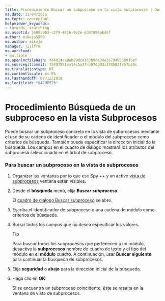 ```yaml
---
title: Procedimiento Buscar un subproceso en la vista subprocesos | Documentos de Microsoft
ms.date: 11/04/2016
ms.topic: conceptual
helpviewer_keywords:
- threads, searching
ms.assetid: 5609a9b3-c279-4426-9e2e-dd87896a6d6f
author: mikejo5000
ms.author: mikejo
manager: jillfra
ms.workload:
- multiple
ms.openlocfilehash: fd4014ca9eb99dce383b9de34e26794555b9fbef
ms.sourcegitcommit: 75807551ea14c5a37aa07dd93a170b02fc67bc8c
ms.translationtype: MT
ms.contentlocale: es-ES
ms.lasthandoff: 07/12/2019
ms.locfileid: "64798523"
---
```

# <a name="how-to-search-for-a-thread-in-threads-view"></a>Procedimiento Búsqueda de un subproceso en la vista Subprocesos
Puede buscar un subproceso concreto en la vista de subprocesos mediante el uso de su cadena de identificador o el módulo del subproceso como criterios de búsqueda. También puede especificar la dirección inicial de la búsqueda. Los campos en el cuadro de diálogo mostrará los atributos del subproceso seleccionado en el árbol de subproceso.

### <a name="to-search-for-a-thread-in-threads-view"></a>Para buscar un subproceso en la vista de subprocesos

1. Organizar las ventanas por lo que ese Spy ++ y un activo [vista de subprocesos](../debugger/threads-view.md) ventana están visibles.

2. Desde el **búsqueda** menú, elija **Buscar subproceso**.

    El [cuadro de diálogo Buscar subproceso](../debugger/thread-search-dialog-box.md) se abre.

3. Escriba el identificador de subproceso o una cadena de módulo como criterios de búsqueda.

4. Borrar todos los campos que no desea especificar los valores.

   > [!TIP]
   > Para buscar todos los subprocesos que pertenecen a un módulo, desactive la **subprocesos** nombre de cuadro de texto y el tipo del módulo en el **módulo** cuadro. A continuación, usar **Buscar siguiente** para continuar la búsqueda de subprocesos.

5. Elija **seguridad** o **abajo** para la dirección inicial de la búsqueda.

6. Haga clic en **OK**.

   Si se encuentra un subproceso coincidente, éste se resalta en la ventana de vista de subprocesos.